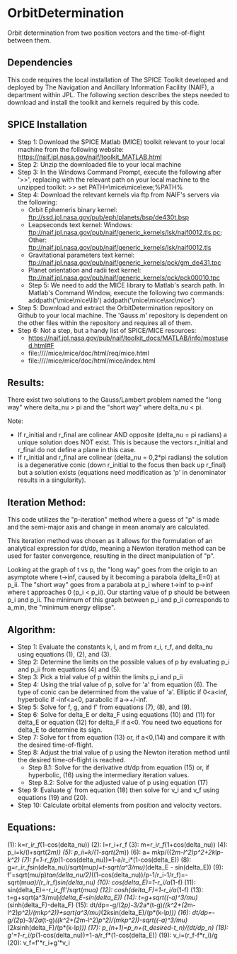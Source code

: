 # OrbitDetermination
Orbit determination from two position vectors and the time-of-flight between them.

## Dependencies
This code requires the local installation of The SPICE Toolkit developed and deployed by The Navigation and Ancillary Information Facility (NAIF), a department within JPL. The following section describes the steps needed to download and install the toolkit and kernels required by this code.

## SPICE Installation
* Step 1: Download the SPICE Matlab (MICE) toolkit relevant to your local machine from the following website: https://naif.jpl.nasa.gov/naif/toolkit_MATLAB.html
* Step 2: Unzip the downloaded file to your local machine
* Step 3: In the Windows Command Prompt, execute the following after '>>', replacing <Path to local MICE toolkit> with the relevant path on your local machine to the unzipped toolkit: >> set PATH=<Path to local MICE toolkit>\mice\mice\exe;%PATH%
* Step 4: Download the relevant kernels via ftp from NAIF's servers via the following:
    * Orbit Ephemeris binary kernel: ftp://ssd.jpl.nasa.gov/pub/eph/planets/bsp/de430t.bsp
    * Leapseconds text kernel: Windows: ftp://naif.jpl.nasa.gov/pub/naif/generic_kernels/lsk/naif0012.tls.pc; Other: ftp://naif.jpl.nasa.gov/pub/naif/generic_kernels/lsk/naif0012.tls
    * Gravitational parameters text kernel: ftp://naif.jpl.nasa.gov/pub/naif/generic_kernels/pck/gm_de431.tpc
    * Planet orientation and radii text kernel: ftp://naif.jpl.nasa.gov/pub/naif/generic_kernels/pck/pck00010.tpc
    * Step 5: We need to add the MICE library to Matlab's search path. In Matlab's Command Window, execute the following two commands:
        addpath('<Path to local MICE toolkit>\mice\mice\lib')
        addpath('<Path to local MICE toolkit>\mice\mice\src\mice')
* Step 5: Download and extract the OrbitDetermination repository on Github to your local machine. The 'Gauss.m' repository is dependent on the other files within the repository and requires all of them.
* Step 6: Not a step, but a handy list of SPICE/MICE resources:
    * https://naif.jpl.nasa.gov/pub/naif/toolkit_docs/MATLAB/info/mostused.html#F
    * file:///<Path to local MICE toolkit>/mice/mice/doc/html/req/mice.html
    * file:///<Path to local MICE toolkit>/mice/mice/doc/html/mice/index.html

## Results:

There exist two solutions to the Gauss/Lambert problem named the "long
way" where delta_nu > pi and the "short way" where delta_nu < pi.

Note:
- If r_initial and r_final are colinear AND opposite (delta_nu = pi radians)
a unique solution does NOT exist. This is because the vectors r_initial
and r_final do not define a plane in this case. 
- If r_initial and r_final are colinear (delta_nu = 0,2*pi radians) the
solution is a degenerative conic (down r_initial to the focus then back
up r_final) but a solution exists (equations need modification as 'p'
in denominator results in a singularity).

## Iteration Method:

This code utilizes the "p-iteration" method where a guess of "p" is made
and the semi-major axis and change in mean anomaly are calculated.

This iteration method was chosen as it allows for the formulation of an
analytical expression for dt/dp, meaning a Newton iteration method can
be used for faster convergence, resulting in the direct manipulation of "p".

Looking at the graph of t vs p, the "long way" goes from the origin to 
an asymptote where t->inf, caused by it becoming a parabola (delta_E=0)
at p_ii. The "short way" goes from a parabola at p_i where t->inf to
p->inf where t approaches 0 (p_i < p_ii). Our starting value of p should
be between p_i and p_ii. The minimum of this graph between p_i and p_ii
corresponds to a_min, the "minimum energy ellipse".

## Algorithm:

* Step 1: Evaluate the constants k, l, and m from r_i, r_f, and delta_nu using equations (1), (2), and (3).
* Step 2: Determine the limits on the possible values of p by evaluating p_i and p_ii from equations (4) and (5).
* Step 3: Pick a trial value of p within the limits p_i and p_ii
* Step 4: Using the trial value of p, solve for 'a' from equation (6). The type of conic can be determined from the value of 'a'. Elliptic if 0<a<inf, hyperbolic if -inf<a<0, parabolic if a->+/-inf.
* Step 5: Solve for f, g, and f' from equations (7), (8), and (9).
* Step 6: Solve for delta_E or delta_F using equations (10) and (11) for delta_E or equation (12) for delta_F if a<0. You need two equations for delta_E to determine its sign.
* Step 7: Solve for t from equation (13) or, if a<0,(14) and compare it with the desired time-of-flight.
* Step 8: Adjust the trial value of p using the Newton iteration method until the desired time-of-flight is reached.
	- Step 8.1: Solve for the derivative dt/dp from equation (15) or, if hyperbolic, (16) using the intermediary iteration values.
    - Step 8.2: Solve for the adjusted value of p using equation (17)
* Step 9: Evaluate g' from equation (18) then solve for v_i and v_f using equations (19) and (20).
* Step 10: Calculate orbital elements from position and velocity vectors.

## Equations:
   
   (1): k=r_i*r_f*(1-cos(delta_nu))
   (2): l=r_i+r_f
   (3): m=r_i*r_f*(1+cos(delta_nu))
   (4): p_i=k/(l+sqrt(2*m))
   (5): p_ii=k/(1-sqrt(2*m))
   (6): a= m*k*p/((2*m-l^2)*p^2+2*k*l*p-k^2)
   (7): f=1-r_f/p*(1-cos(delta_nu))=1-a/r_i*(1-cos(delta_E))
   (8): g=r_i*r_f*sin(delta_nu)/sqrt(mu*p)=t-sqrt(a^3/mu)*(delta_E - sin(delta_E))
   (9): f'=sqrt(mu/p)*tan(delta_nu/2)*((1-cos(delta_nu))/p-1/r_i-1/r_f)=-sqrt(mu*a)/(r_i*r_f)*sin(delta_nu)
  (10): cos(delta_E)=1-r_i/a*(1-f)
  (11): sin(delta_E)=-r_i*r_f*f'/sqrt(mu*a)
  (12): cosh(delta_F)=1-r_i/a*(1-f)
  (13): t=g+sqrt(a^3/mu)*(delta_E-sin(delta_E))
  (14): t=g+sqrt((-a)^3/mu)*(sinh(delta_F)-delta_F)
  (15): dt/dp=-g/(2*p)-3/2*a*(t-g)*((k^2+(2*m-l^2)*p^2)/(m*k*p^2))+sqrt(a^3/mu)*(2*k*sin(delta_E)/(p*(k-l*p)))
  (16): dt/dp=-g/(2*p)-3/2*a*(t-g)*((k^2+(2*m-l^2)*p^2)/(m*k*p^2))-sqrt((-a)^3/mu)*(2*k*sinh(delta_F)/(p*(k-l*p)))
  (17): p_(n+1)=p_n+(t_desired-t_n)/(dt/dp_n)
  (18): g'=1-r_i/p*(1-cos(delta_nu))=1-a/r_f*(1-cos(delta_E))
  (19): v_i=(r_f-f*r_i)/g
  (20): v_f=f'*r_i+g'*v_i
